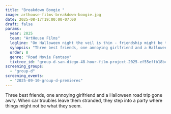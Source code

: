 ```yaml
---
title: "Breakdown Boogie "
image: arthouse-films-breakdown-boogie.jpg
date: 2025-08-17T19:00:00-07:00
draft: false
params:
  year: 2025
  team: "ArtHouse Films"
  logline: "On Halloween night the veil is thin - friendship might be the only way back"
  synopsis: "Three best friends, one annoying girlfriend and a Halloween road trip gone awry. When car troubles leave them stranded, they step into a party where things might not be what they seem. "
  order: 8
  genre: "Road Movie Fantasy"
  tixtree_id: "group-d-san-diego-48-hour-film-project-2025-ef55effb18b4"
screening_groups:
  - "group-d"
screening_events:
  - "2025-09-10-group-d-premieres"
---
```


Three best friends, one annoying girlfriend and a Halloween road trip gone awry. When car troubles leave them stranded, they step into a party where things might not be what they seem. 

